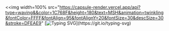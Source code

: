 <<img width=100% src="https://capsule-render.vercel.app/api?type=waving&&color=1C768F&height=180&text=MSH&animation=twinkling&fontColor=FFFF&fontAlign=95&fontAlignY=20&fontSize=30&descSize=30&stroke=DFEAE9"
[![Typing SVG](https://readme-typing-svg.demolab.com?font=Fira+Code&weight=600&pause=1000&color=79859AAE&center=true&vCenter=true&width=1000&lines=Hi'+I'm+MSH.;I'm+a+sys+admin.;Welcome+to+my+profile.)](https://git.io/typing-svg)
<!-- 
<p align="center">
<img src="https://github.com/msh-8/msh-8/blob/main/images/msh-8_banner_arc.gif"></p> 
<!--![Anurag's GitHub stats](https://github-readme-stats.vercel.app/api?username=msh-8&show_icons=true&bg_color=00000000)
<h1 align="center"> Hi! </h1>
<h3 align="center"> I'm MSH.</h3>
<h3 align="center"> SysAdmin</h3> -->




<!--
**msh-8/msh-8** is a ✨ _special_ ✨ repository because its `README.md` (this file) appears on your GitHub profile.
Here are some ideas to get you started:

- 🔭 I’m currently working on ...
- 🌱 I’m currently learning ...
- 👯 I’m looking to collaborate on ...
- 🤔 I’m looking for help with ...
- 💬 Ask me about ...
- 📫 How to reach me: ...
- 😄 Pronouns: ...
- ⚡ Fun fact: ...
-->
